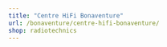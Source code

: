 ```yaml
---
title: "Centre HiFi Bonaventure"
url: /bonaventure/centre-hifi-bonaventure/
shop: radiotechnics
---
```

